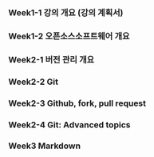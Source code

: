 ### Week1-1 강의 개요 (강의 계획서) 
### Week1-2 오픈소스소프트웨어 개요  
### Week2-1 버전 관리 개요  
### Week2-2 Git  
### Week2-3 Github, fork, pull request 
### Week2-4 Git: Advanced topics  
### Week3 Markdown

